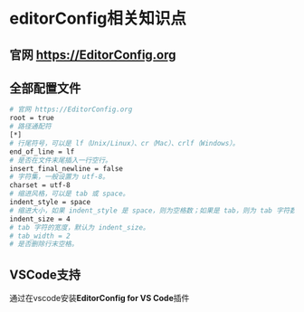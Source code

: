 # editorConfig相关知识点

## 官网 <https://EditorConfig.org>

## 全部配置文件

``` bash
# 官网 https://EditorConfig.org
root = true
# 路径通配符
[*]
# 行尾符号，可以是 lf（Unix/Linux）、cr（Mac）、crlf（Windows）。
end_of_line = lf
# 是否在文件末尾插入一行空行。
insert_final_newline = false
# 字符集，一般设置为 utf-8。
charset = utf-8
# 缩进风格，可以是 tab 或 space。
indent_style = space
# 缩进大小，如果 indent_style 是 space，则为空格数；如果是 tab，则为 tab 字符数。
indent_size = 4
# tab 字符的宽度，默认为 indent_size。
# tab_width = 2
# 是否删除行末空格。
```

## VSCode支持

通过在vscode安装**EditorConfig for VS Code**插件
